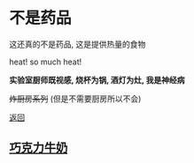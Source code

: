 # 不是药品

这还真的不是药品, 这是提供热量的食物

heat! so much heat!

**实验室厨师既视感, 烧杯为锅, 酒灯为灶, 我是神经病**

~~炸厨房系列~~ (但是不需要厨房所以不会)

[返回](../README.md)

## [巧克力牛奶](巧克力牛奶.md)

